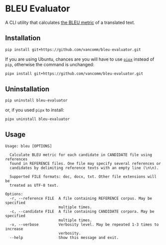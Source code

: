 # BLEU Evaluator

A CLI utility that calculates [the BLEU metric](https://en.wikipedia.org/wiki/BLEU) of a translated text.

## Installation

```sh
pip install git+https://github.com/vancomm/bleu-evaluator.git
```

If you are using Ubuntu, chances are you will have to use [`pipx`](https://pipx.pypa.io/stable/) instead of `pip`, otherwise the command is unchanged:

```sh
pipx install git+https://github.com/vancomm/bleu-evaluator.git
```

## Uninstallation

```sh
pip uninstall bleu-evaluator
```

or, if you used `pipx` to install:

```sh
pipx uninstall bleu-evaluator
```

## Usage

```
Usage: bleu [OPTIONS]

  Calculate BLEU metric for each candidate in CANDIDATE file using references
  found in REFERENCE files. One file may specify several references or
  candidates by delimiting reference texts with an empty line (\n\n).

  Supported FILE formats: doc, docx, txt. Other file extensions will be
  treated as UTF-8 text.

Options:
  -r, --reference FILE  A file containing REFERENCE corpus. May be specified
                        multiple times.
  -c, --candidate FILE  A file containing CANDIDATE corpora. May be specified
                        multiple times.
  -v, --verbose         Verbosity level. May be repeated 1-3 times to increase
                        verbosity.
  --help                Show this message and exit.
```
